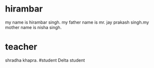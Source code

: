 # hirambar
my name is hirambar singh. my father name is mr. jay prakash singh.my mother name is nisha singh.

# teacher
shradha khapra.
#student 
Delta student

